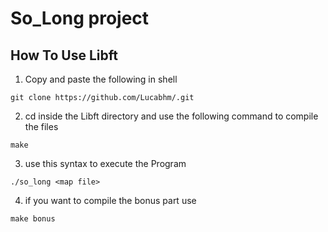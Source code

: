 # So_Long project
## How To Use Libft
1. Copy and paste the following in shell
```
git clone https://github.com/Lucabhm/.git
```
2. cd inside the Libft directory and use the following command to compile the files
```
make
```
3. use this syntax to execute the Program
```
./so_long <map file>
```
4. if you want to compile the bonus part use
```
make bonus
```
